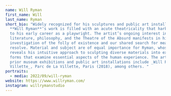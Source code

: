 ```yaml
---
name: Will Ryman
first_name: Will
last_name: Ryman
short_bio: "Widely recognized for his sculptures and public art installations,
  **Will Ryman**’s work is filled with an acute theatricality that harkens back
  to his early career as a playwright. The artist’s ongoing interest in
  literature, philosophy, and the Theatre of the Absurd manifests in his playful
  investigation of the folly of existence and our shared search for meaning and
  resolve. Material and subject are of equal importance for Ryman, whose work
  reveals his intuitive approach to sculpting diverse materials into expressive
  forms that examine essential aspects of the human experience. The artist’s
  prior museum exhibitions and public art installations include _Will Ryman: La
  Villette_, Parc de La Villette, Paris (2018), among others. "
portraits:
  - media: 2022/09/will-ryman
website: https://www.willryman.com/
instagram: willrymanstudio
---
```

